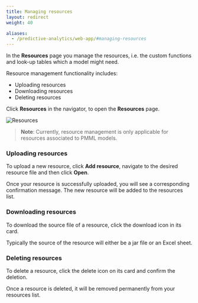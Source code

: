 ```yaml
---
title: Managing resources
layout: redirect
weight: 40

aliases:
  - /predictive-analytics/web-app/#managing-resources
---
```


In the **Resources** page you manage the resources, i.e. the custom functions and look-up tables which a model might need.

Resource management functionality includes:

* Uploading resources
* Downloading resources
* Deleting resources

Click **Resources** in the navigator, to open the **Resources** page. 

![Resources](/images/zementis/zementis-resources.png)

>**Note**: Currently, resource management is only applicable for resources associated to PMML models.

### Uploading resources

To upload a new resource, click **Add resource**, navigate to the desired resource file and then click **Open**. 

Once your resource is successfully uploaded, you will see a corresponding confirmation message. The new resource will be added to the resources list. 


### Downloading resources

To download the source file of a resource, click the download icon in its card.

Typically the source of the resource will either be a jar file or an Excel sheet.

### Deleting resources

To delete a resource, click the delete icon on its card and confirm the deletion.  

Once a resource is deleted, it will be removed permanently from your resources list.